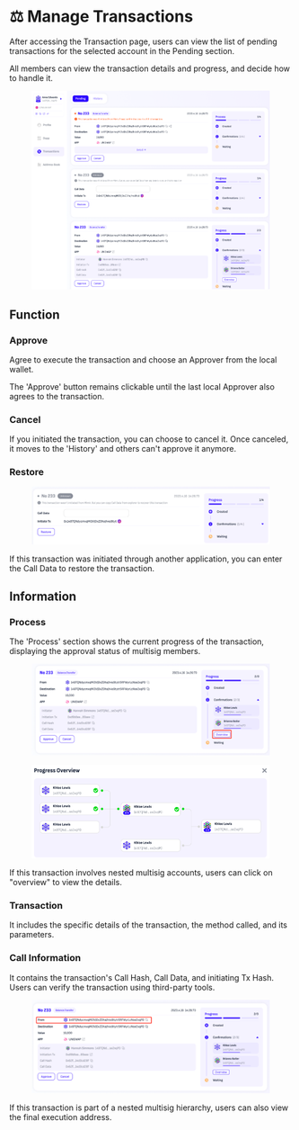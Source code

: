 # ⚖ Manage Transactions

After accessing the Transaction page, users can view the list of pending transactions for the selected account in the Pending section.

All members can view the transaction details and progress, and decide how to handle it.

<figure><img src="../.gitbook/assets/image (19).png" alt=""><figcaption></figcaption></figure>

## Function

### Approve

Agree to execute the transaction and choose an Approver from the local wallet.&#x20;

The 'Approve' button remains clickable until the last local Approver also agrees to the transaction.

### Cancel

If you initiated the transaction, you can choose to cancel it. Once canceled, it moves to the 'History' and others can't approve it anymore.

### Restore

<figure><img src="../.gitbook/assets/image (6).png" alt=""><figcaption></figcaption></figure>

If this transaction was initiated through another application, you can enter the Call Data to restore the transaction.

## Information

### Process

The 'Process' section shows the current progress of the transaction, displaying the approval status of multisig members.&#x20;

<figure><img src="../.gitbook/assets/image (8).png" alt=""><figcaption></figcaption></figure>

<figure><img src="../.gitbook/assets/image (7).png" alt=""><figcaption></figcaption></figure>

If this transaction involves nested multisig accounts, users can click on "overview" to view the details.

### Transaction

It includes the specific details of the transaction, the method called, and its parameters.

### Call Information

It contains the transaction's Call Hash, Call Data, and initiating Tx Hash. Users can verify the transaction using third-party tools.

<figure><img src="../.gitbook/assets/image (9).png" alt=""><figcaption></figcaption></figure>

If this transaction is part of a nested multisig hierarchy, users can also view the final execution address.
